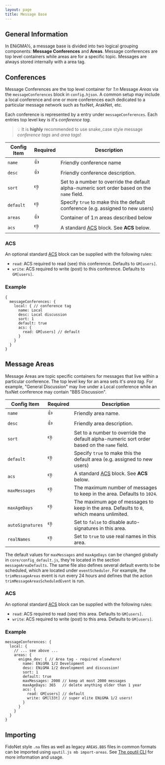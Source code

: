 ```yaml
---
layout: page
title: Message Base
---
```

## General Information
In ENiGMA½, a message base is divided into two logical grouping components: **Message Conferences** and **Areas**. Message conferences are top level containers while areas are for a specific topic. Messages are always stored internally with a area tag.

## Conferences
Message Conferences are the top level container for *1:n* Message *Areas* via the `messageConferences` block in `config.hjson`. A common setup may include a local conference and one or more conferences each dedicated to a particular message network such as fsxNet, ArakNet, etc.

Each conference is represented by a entry under `messageConferences`. Each entries top level key is it's *conference tag*.

> :bulb: It is **highly** recommended to use snake_case style message *conference tags* and *area tags*!

| Config Item | Required | Description |
|-------------|----------|-------------|
| `name`      | :+1: | Friendly conference name |
| `desc`      | :+1: | Friendly conference description. |
| `sort`      | :-1: | Set to a number to override the default alpha-numeric sort order based on the `name` field. |
| `default`   | :-1: | Specify `true` to make this the default conference (e.g. assigned to new users) |
| `areas`     | :+1: | Container of 1:n areas described below |
| `acs`       | :-1: | A standard [ACS](../configuration/acs.md) block. See **ACS** below. |

### ACS
An optional standard [ACS](../configuration/acs.md) block can be supplied with the following rules:
* `read`: ACS required to read (see) this conference. Defaults to `GM[users]`.
* `write`: ACS required to write (post) to this conference. Defaults to `GM[users]`.

### Example

```hjson
{
  messageConferences: {
    local: { // conference tag
      name: Local
      desc: Local discussion
      sort: 1
      default: true
      acs: {
        read: GM[users] // default
      }
    }
  }
}
```

## Message Areas
Message Areas are topic specific containers for messages that live within a particular conference. The top level key for an area sets it's *area tag*. For example, "General Discussion" may live under a Local conference while an fsxNet conference may contain "BBS Discussion".

| Config Item | Required | Description                                                                     |
|-------------|----------|---------------------------------------------------------------------------------|
| `name`      | :+1:     | Friendly area name. |
| `desc`      | :+1:     | Friendly area description. |
| `sort`      | :-1:     | Set to a number to override the default alpha-numeric sort order based on the `name` field. |
| `default`   | :-1:     | Specify `true` to make this the default area (e.g. assigned to new users) |
| `acs`       | :-1:     | A standard [ACS](../configuration/acs.md) block. See **ACS** below. |
| `maxMessages` | :-1:   | The maximum number of messages to keep in the area. Defaults to `1024`. |
| `maxAgeDays` | :-1:    | The maximum age of messages to keep in the area. Defaults to `0`, which means unlimited. |
| `autoSignatures` | :-1: | Set to `false` to disable auto-signatures in this area. |
| `realNames` | :-1:      | Set to `true` to use real names in this area. |

The default values for `maxMessages` and `maxAgeDays` can be changed globally in `core/config_default.js`, they're located in the section `messageAreaDefaults`. The same file also defines several default events to be scheduled, which are located under `eventScheduler`. For example, the `trimMessageAreas` event is run every 24 hours and defines that the action `trimMessageAreasScheduledEvent` is run.

### ACS
An optional standard [ACS](../configuration/acs.md) block can be supplied with the following rules:
* `read`: ACS required to read (see) this area. Defaults to `GM[users]`.
* `write`: ACS required to write (post) to this area. Defaults to `GM[users]`.

### Example

```hjson
messageConferences: {
  local: {
    // ... see above ...
    areas: {
      enigma_dev: { // Area tag - required elsewhere!
        name: ENiGMA 1/2 Development
        desc: ENiGMA 1/2 development and discussion!
        sort: 1
        default: true
        maxMessages: 2000 // keep at most 2000 messages
        maxAgeDays: 365   // delete anything older than 1 year
        acs: {
          read: GM[users] // default
          write: GM[l33t] // super elite ENiGMA 1/2 users!
        }
      }
    }
  }
}
```

## Importing
FidoNet style `.na` files as well as legacy `AREAS.BBS` files in common formats can be imported using `oputil.js mb import-areas`. See [The oputil CLI](../admin/oputil.md) for more information and usage.
